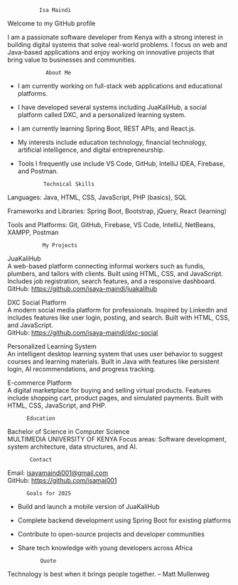 
              Isa Maindi

Welcome to my GitHub profile

I am a passionate software developer from Kenya with a strong interest in building digital systems that solve real-world problems. I focus on web and Java-based applications and enjoy working on innovative projects that bring value to businesses and communities.

                About Me

- I am currently working on full-stack web applications and educational platforms.
- I have developed several systems including JuaKaliHub, a social platform called DXC, and a personalized learning system.
- I am currently learning Spring Boot, REST APIs, and React.js.
- My interests include education technology, financial technology, artificial intelligence, and digital entrepreneurship.
- Tools I frequently use include VS Code, GitHub, IntelliJ IDEA, Firebase, and Postman.

              Technical Skills

Languages: Java, HTML, CSS, JavaScript, PHP (basics), SQL

Frameworks and Libraries: Spring Boot, Bootstrap, jQuery, React (learning)

Tools and Platforms: Git, GitHub, Firebase, VS Code, IntelliJ, NetBeans, XAMPP, Postman

               My Projects

JuaKaliHub  
A web-based platform connecting informal workers such as fundis, plumbers, and tailors with clients. Built using HTML, CSS, and JavaScript. Includes job registration, search features, and a responsive dashboard.  
GitHub: https://github.com/isaya-maindi/juakalihub

DXC Social Platform  
A modern social media platform for professionals. Inspired by LinkedIn and includes features like user login, posting, and search. Built with HTML, CSS, and JavaScript.  
GitHub: https://github.com/isaya-maindi/dxc-social

Personalized Learning System  
An intelligent desktop learning system that uses user behavior to suggest courses and learning materials. Built in Java with features like persistent login, AI recommendations, and progress tracking.

E-commerce Platform  
A digital marketplace for buying and selling virtual products. Features include shopping cart, product pages, and simulated payments. Built with HTML, CSS, JavaScript, and PHP.

          Education

Bachelor of Science in Computer Science  
MULTIMEDIA UNIVERSITY OF KENYA 
Focus areas: Software development, system architecture, data structures, and AI.

           Contact

Email: isayamaindi001@gmail.com  
GitHub: https://github.com/isamai001

          Goals for 2025

- Build and launch a mobile version of JuaKaliHub  
- Complete backend development using Spring Boot for existing platforms  
- Contribute to open-source projects and developer communities  
- Share tech knowledge with young developers across Africa

             Quote

Technology is best when it brings people together. – Matt Mullenweg
